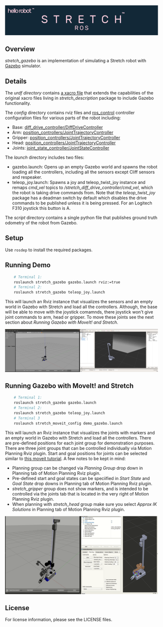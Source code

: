 ![](../images/banner.png)

## Overview

*stretch_gazebo* is an implementation of simulating a Stretch robot with [Gazebo](http://gazebosim.org/) simulator.

## Details

The *urdf directory* contains [a xacro file](http://wiki.ros.org/xacro) that extends the capabilities of the original xacro files living in *stretch_description* package to include Gazebo functionality.

The *config* directory contains rviz files and [ros_control](http://wiki.ros.org/ros_control) controller configuration files for various parts of the robot including:

* Base: [diff_drive_controller/DiffDriveController](http://wiki.ros.org/diff_drive_controller)
* Arm: [position_controllers/JointTrajectoryController](http://wiki.ros.org/joint_trajectory_controller)
* Gripper: [position_controllers/JointTrajectoryController](http://wiki.ros.org/joint_trajectory_controller)
* Head: [position_controllers/JointTrajectoryController](http://wiki.ros.org/joint_trajectory_controller)
* Joints: [joint_state_controller/JointStateController](http://wiki.ros.org/joint_state_controller)

The *launch* directory includes two files:

* gazebo.launch: Opens up an empty Gazebo world and spawns the robot loading all the controllers, including all the sensors except Cliff sensors and respeaker.
* teleop_joy.launch: Spawns a joy and teleop_twist_joy instance and remaps *cmd_vel* topics to */stretch_diff_drive_controller/cmd_vel*, which the robot is taking drive commands from. Note that the *teleop_twist_joy* package has a deadman switch by default which disables the drive commands to be published unless it is being pressed. For an Logitech F310 joystick this button is A.

The *script* directory contains a single python file that publishes ground truth odometry of the robot from Gazebo.
## Setup

Use `rosdep` to install the required packages.

## Running Demo

```bash
    # Terminal 1:
    roslaunch stretch_gazebo gazebo.launch rviz:=true
    # Terminal 2:
    roslaunch stretch_gazebo teleop_joy.launch
```

This will launch an Rviz instance that visualizes the sensors and an empty world in Gazebo with Stretch and load all the controllers. Although, the base will be able to move with the joystick comamnds, there joystick won't give joint commands to arm, head or gripper. To move these joints see the next section about *Running Gazebo with MoveIt! and Stretch*.

![](../images/gazebo.png)

## Running Gazebo with MoveIt! and Stretch

```bash
    # Terminal 1:
    roslaunch stretch_gazebo gazebo.launch
    # Terminal 2:
    roslaunch stretch_gazebo teleop_joy.launch
    # Terminal 3
    roslaunch stretch_moveit_config demo_gazebo.launch
```

This will launch an Rviz instance that visualizes the joints with markers and an empty world in Gazebo with Stretch and load all the controllers. There are pre-defined positions for each joint group for demonstration purposes. There are three joint groups that can be controlled individually via Motion Planning Rviz plugin. Start and goal positions for joints can be selected similar to [this moveit tutorial](https://ros-planning.github.io/moveit_tutorials/doc/quickstart_in_rviz/quickstart_in_rviz_tutorial.html#choosing-specific-start-goal-states). A few notes to be kept in mind:

* Planning group can be changed via *Planning Group* drop down in Planning tab of Motion Planning Rviz plugin.
* Pre-defined start and goal states can be speciified in *Start State* and *Goal State* drop downs in Planning tab of Motion Planning Rviz plugin.  
* *stretch_gripper* group does not show markers, and is intended to be controlled via the joints tab that is located in the very right of Motion Planning Rviz plugin.
* When planning with *stretch_head* group make sure you select *Approx IK Solutions* in Planning tab of Motion Planning Rviz plugin.

![](../images/gazebo_moveit.gif)
## License

For license information, please see the LICENSE files.
